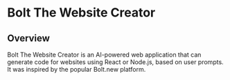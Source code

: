 # Bolt The Website Creator
## Overview
Bolt The Website Creator is an AI-powered web application that can generate code for websites using React or Node.js, based on user prompts. It was inspired by the popular Bolt.new platform.
